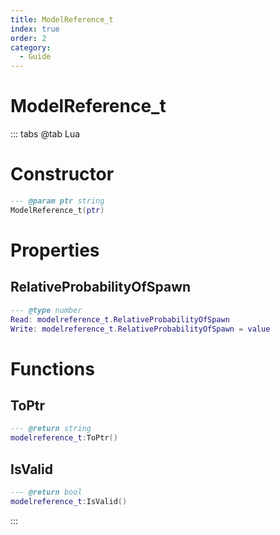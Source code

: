 ```yaml
---
title: ModelReference_t
index: true
order: 2
category:
  - Guide
---
```


# ModelReference_t

::: tabs
@tab Lua
# Constructor
```lua
--- @param ptr string
ModelReference_t(ptr)
```
# Properties
## RelativeProbabilityOfSpawn 
```lua
--- @type number
Read: modelreference_t.RelativeProbabilityOfSpawn
Write: modelreference_t.RelativeProbabilityOfSpawn = value
```
# Functions
## ToPtr
```lua
--- @return string
modelreference_t:ToPtr()
```
## IsValid
```lua
--- @return bool
modelreference_t:IsValid()
```

:::